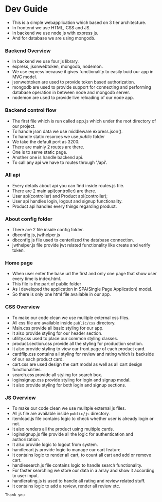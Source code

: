 # Dev Guide #
- This is a simple webapplication which based on 3 tier architecture.
- In frontend we use HTML, CSS and JS. 
- In backend we use node js with express js.
- And for database we are using mongodb.

### Backend Overview ###
- In backend we use four js library.
- express, jsonwebtoken, mongodb, nodemon.  
- We use express because it gives functionality to easily buid our app in MVC model.
- jsonwebtoken are used to provide token based authorization.
- mongodb are used to provide support for connecting and performing database operation in between node and mongodb server.
- nodemon are used to provide live reloading of our node app.

### Backend control flow ###
- The first file which is run called app.js which under the root directory of our project.
- To handle json data we use middleware express.json().
- To handle static resorces we use *public* folder
- We take the default port as 3200.
- There are mainly 2 routes are there.
- One is to serve static page.
- Another one is handle backend api.
- To call any api we have to routes through '/api'.

### All api ###
- Every details about api you can find inside routes.js file.
- There are 2 main api(controller) are there.
- User api(controller) and Product api(controller);
- User api handles login, logout and signup functionality.
- Product api handles every things regarding product.

### About config folder ###
- There are 2 file inside config folder.
- dbconfig.js, jwthelper.js
- dbconfig.js file used to centerlized the database connection.
- jwthelper.js file provide jwt related functionality like create and verify token.

### Home page ###
- When user enter the base url the first and only one page that show user every time is index.html.
- This file is the part of public folder
- As i developed the application in SPA(Single Page Application) model.
- So there is only one html file available in our app.

### CSS Overview ###
- To make our code clean we use mulitple external css files.
- All css file are available inside `public/css` directory.
- Main.css provide all basic styling for our app.
- It also provide styling for our header section.
- utility.css used to place our common styling classes.
- product.section.css provide all the styling for production section.
- It also provide styling to view our front page of each product card.
- cardflip.css contains all styling for review and rating which is backside of our each product card.
- cart.css are used design the cart modal as well as all cart design functionalities.
- search.css provide all styling for search box.
- loginsignup.css provide styling for login and signup modal.
- It also provide styling for both login and signup sections.

### JS Overview ###
- To make our code clean we use mulitple external js files.
- All js file are available inside `public/js` directory.
- itemload.js file contains logic to check whether user is already login or not.
- It also renders all the product using multiple cards.
- loginsignup.js file provide all the logic for authentication and authorization.
- It also provide logic to logout from system.
- handlecart.js provide logic to manage our cart feature.
- It contains logic to render all cart, to count all cart and add or remove cart.
- handlesearch.js file contains logic to handle search functionality.
- For faster searching we store our data in a array and show it according to user input.
- handlerating.js is used to handle all rating and review related stuff.
- It contains logic to add a review, render all review etc.

`Thank you`
